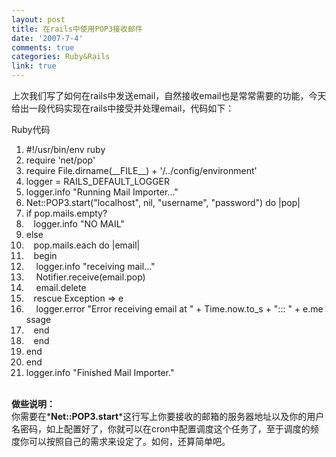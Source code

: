 ```yaml
---
layout: post
title: 在rails中使用POP3接收邮件
date: '2007-7-4'
comments: true
categories: Ruby&Rails
link: true
---
```

<p>上次我们写了如何在rails中发送email，自然接收email也是常常需要的功能，今天给出一段代码实现在rails中接受并处理email，代码如下：</p>
<div class="codeText">
<div class="codeHead">Ruby代码</div>
<ol start="1" class="dp-rb">
    <li class="alt"><span><span class="comment">#!/usr/bin/env&nbsp;ruby</span><span>&nbsp;&nbsp;</span></span></li>
    <li class=""><span>require&nbsp;<span class="string">'net/pop'</span><span>&nbsp;&nbsp;</span></span></li>
    <li class="alt"><span>require&nbsp;<span class="builtin">File</span><span>.dirname(__FILE__)&nbsp;+&nbsp;</span><span class="string">'/../config/environment'</span><span>&nbsp;&nbsp;</span></span></li>
    <li class=""><span>logger&nbsp;=&nbsp;RAILS_DEFAULT_LOGGER&nbsp;&nbsp;</span></li>
    <li class="alt"><span>logger.info&nbsp;<span class="string">&quot;Running&nbsp;Mail&nbsp;Importer...&quot;</span><span>&nbsp;&nbsp;&nbsp;</span></span></li>
    <li class=""><span>Net::POP3.start(<span class="string">&quot;localhost&quot;</span><span>,&nbsp;</span><span class="keyword">nil</span><span>,&nbsp;</span><span class="string">&quot;username&quot;</span><span>,&nbsp;</span><span class="string">&quot;password&quot;</span><span>)&nbsp;</span><span class="keyword">do</span><span>&nbsp;|pop|&nbsp;&nbsp;&nbsp;</span></span></li>
    <li class="alt"><span><span class="keyword">if</span><span>&nbsp;pop.mails.empty?&nbsp;&nbsp;&nbsp;</span></span></li>
    <li class=""><span>&nbsp;&nbsp;&nbsp;logger.info&nbsp;<span class="string">&quot;NO&nbsp;MAIL&quot;</span><span>&nbsp;&nbsp;&nbsp;</span></span></li>
    <li class="alt"><span><span class="keyword">else</span><span>&nbsp;&nbsp;&nbsp;</span></span></li>
    <li class=""><span>&nbsp;&nbsp;&nbsp;pop.mails.<span class="keyword">each</span><span>&nbsp;</span><span class="keyword">do</span><span>&nbsp;|email|&nbsp;&nbsp;&nbsp;</span></span></li>
    <li class="alt"><span>&nbsp;&nbsp;&nbsp;<span class="keyword">begin</span><span>&nbsp;&nbsp;&nbsp;</span></span></li>
    <li class=""><span>&nbsp;&nbsp;&nbsp;&nbsp;logger.info&nbsp;<span class="string">&quot;receiving&nbsp;mail...&quot;</span><span>&nbsp;&nbsp;&nbsp;</span></span></li>
    <li class="alt"><span>&nbsp;&nbsp;&nbsp;&nbsp;Notifier.receive(email.pop)&nbsp;&nbsp;&nbsp;</span></li>
    <li class=""><span>&nbsp;&nbsp;&nbsp;&nbsp;email.delete&nbsp;&nbsp;&nbsp;</span></li>
    <li class="alt"><span>&nbsp;&nbsp;&nbsp;<span class="keyword">rescue</span><span>&nbsp;</span><span class="builtin">Exception</span><span>&nbsp;=&gt;&nbsp;e&nbsp;&nbsp;&nbsp;</span></span></li>
    <li class=""><span>&nbsp;&nbsp;&nbsp;&nbsp;logger.error&nbsp;<span class="string">&quot;Error&nbsp;receiving&nbsp;email&nbsp;at&nbsp;&quot;</span><span>&nbsp;+&nbsp;</span><span class="builtin">Time</span><span>.now.to_s&nbsp;+&nbsp;</span><span class="string">&quot;:::&nbsp;&quot;</span><span>&nbsp;+&nbsp;e.message&nbsp;&nbsp;&nbsp;</span></span></li>
    <li class="alt"><span>&nbsp;&nbsp;&nbsp;<span class="keyword">end</span><span>&nbsp;&nbsp;&nbsp;</span></span></li>
    <li class=""><span>&nbsp;&nbsp;&nbsp;<span class="keyword">end</span><span>&nbsp;&nbsp;&nbsp;</span></span></li>
    <li class="alt"><span><span class="keyword">end</span><span>&nbsp;&nbsp;</span></span></li>
    <li class=""><span><span class="keyword">end</span><span>&nbsp;&nbsp;</span></span></li>
    <li class="alt"><span>logger.info&nbsp;<span class="string">&quot;Finished&nbsp;Mail&nbsp;Importer.&quot;</span><span>&nbsp;&nbsp;</span></span></li>
</ol>
</div>
<p><br />
<strong>做些说明：</strong><br />
你需要在*<strong>Net::POP3.start</strong>*这行写上你要接收的邮箱的服务器地址以及你的用户名密码，如上配置好了，你就可以在cron中配置调度这个任务了，至于调度的频度你可以按照自己的需求来设定了。如何，还算简单吧。</p>
